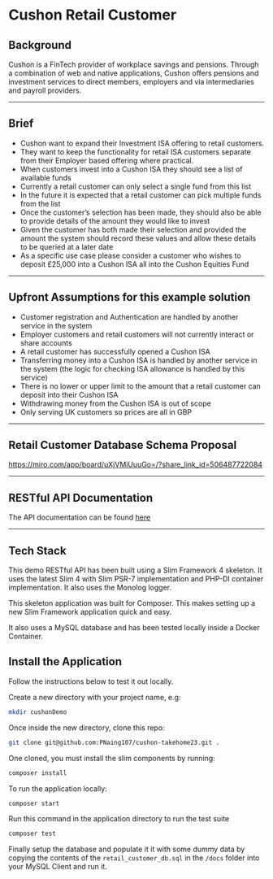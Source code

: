# Cushon Retail Customer
## Background

Cushon is a FinTech provider of workplace savings and pensions. Through a combination of web and native applications, Cushon offers pensions and investment services to direct members, employers and via intermediaries and payroll providers.

---
## Brief
- Cushon want to expand their Investment ISA offering to retail customers.
- They want to keep the functionality for retail ISA customers separate from their Employer based offering where practical.
- When customers invest into a Cushon ISA they should see a list of available funds
- Currently a retail customer can only select a single fund from this list
- In the future it is expected that a retail customer can pick multiple funds from the list
- Once the customer’s selection has been made, they should also be able to provide details of the amount they would like to invest
- Given the customer has both made their selection and provided the amount the system should record these values and allow these details to be queried at a later date
- As a specific use case please consider a customer who wishes to deposit £25,000 into a Cushon ISA all into the Cushon Equities Fund
---
## Upfront Assumptions for this example solution
- Customer registration and Authentication are handled by another service in the system
- Employer customers and retail customers will not currently interact or share accounts
- A retail customer has successfully opened a Cushon ISA
- Transferring money into a Cushon ISA is handled by another service in the system (the logic for checking ISA allowance is handled by this service)
- There is no lower or upper limit to the amount that a retail customer can deposit into their Cushon ISA
- Withdrawing money from the Cushon ISA is out of scope
- Only serving UK customers so prices are all in GBP
---

## Retail Customer Database Schema Proposal
https://miro.com/app/board/uXjVMiUuuGo=/?share_link_id=506487722084

---

## RESTful API Documentation
The API documentation can be found [here](https://app.swaggerhub.com/apis/PHONENAINGDEV/Cushon-Retail-Customer/1.0.0)

---
## Tech Stack

This demo RESTful API has been built using a Slim Framework 4 skeleton. It uses the latest Slim 4 with Slim PSR-7 implementation and PHP-DI container implementation. It also uses the Monolog logger.

This skeleton application was built for Composer. This makes setting up a new Slim Framework application quick and easy.

It also uses a MySQL database and has been tested locally inside a Docker Container.

## Install the Application
Follow the instructions below to test it out locally.

Create a new directory with your project name, e.g:


```bash
mkdir cushonDemo
```

Once inside the new directory, clone this repo:

```bash
git clone git@github.com:PNaing107/cushon-takehome23.git .
```

One cloned, you must install the slim components by running:

```bash
composer install
```

To run the application locally:
```bash
composer start

```
Run this command in the application directory to run the test suite
```bash
composer test
```

Finally setup the database and populate it it with some dummy data by copying the contents of the `retail_customer_db.sql` in the `/docs` folder into your MySQL Client and run it.
